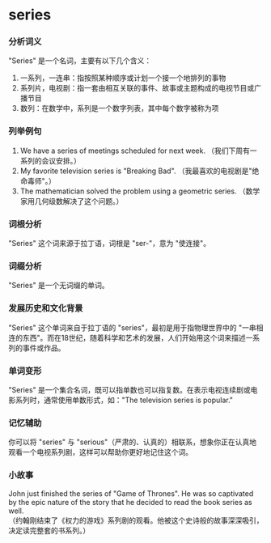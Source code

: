 # series

### 分析词义

  

"Series" 是一个名词，主要有以下几个含义：

  

1.  一系列，一连串：指按照某种顺序或计划一个接一个地排列的事物
2.  系列片，电视剧：指一套由相互关联的事件、故事或主题构成的电视节目或广播节目
3.  数列：在数学中，系列是一个数字列表，其中每个数字被称为项

  

### 列举例句

  

1.  We have a series of meetings scheduled for next week. （我们下周有一系列的会议安排。）
2.  My favorite television series is "Breaking Bad". （我最喜欢的电视剧是"绝命毒师"。）
3.  The mathematician solved the problem using a geometric series. （数学家用几何级数解决了这个问题。）

  

### 词根分析

  

"Series" 这个词来源于拉丁语，词根是 "ser-"，意为 "使连接"。

  

### 词缀分析

  

"Series" 是一个无词缀的单词。

  

### 发展历史和文化背景

  

"Series" 这个单词来自于拉丁语的 "series"，最初是用于指物理世界中的 "一串相连的东西"。而在18世纪，随着科学和艺术的发展，人们开始用这个词来描述一系列的事件或作品。

  

### 单词变形

  

"Series" 是一个集合名词，既可以指单数也可以指复数。在表示电视连续剧或电影系列时，通常使用单数形式，如："The television series is popular."

  

### 记忆辅助

  

你可以将 "series" 与 "serious"（严肃的、认真的）相联系，想象你正在认真地观看一个电视系列剧，这样可以帮助你更好地记住这个词。

  

### 小故事

  

John just finished the series of "Game of Thrones". He was so captivated by the epic nature of the story that he decided to read the book series as well.  
（约翰刚结束了《权力的游戏》系列剧的观看。他被这个史诗般的故事深深吸引，决定读完整套的书系列。）
